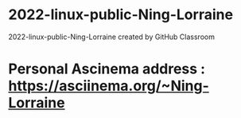 # 2022-linux-public-Ning-Lorraine
2022-linux-public-Ning-Lorraine created by GitHub Classroom

# Personal Ascinema address : https://asciinema.org/~Ning-Lorraine
